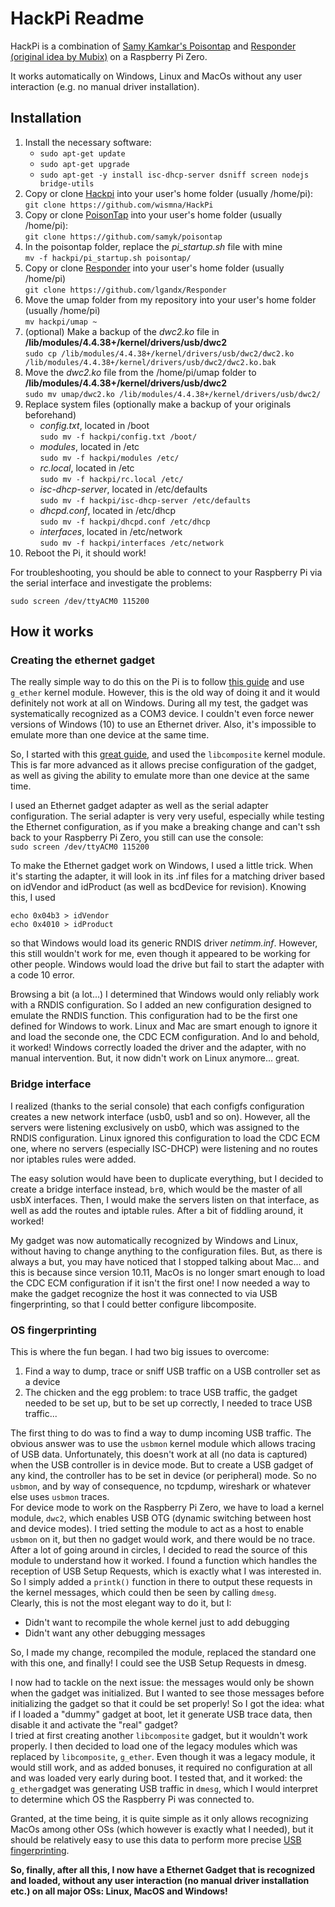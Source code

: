 <h1>HackPi Readme</h1>

HackPi is a combination of <a href="https://samy.pl/poisontap/">Samy Kamkar's Poisontap</a> and <a href="https://zone13.io/post/Raspberry-Pi-Zero-for-credential-snagging/">Responder (original idea by Mubix)</a> on a Raspberry Pi Zero.

It works automatically on Windows, Linux and MacOs without any user interaction (e.g. no manual driver installation).

<h2>Installation</h2>

<ol>
<li>Install the necessary software: 
<ul>
  <li><code>sudo apt-get update</code></li>
  <li><code>sudo apt-get upgrade</code></li>
  <li><code>sudo apt-get -y install isc-dhcp-server dsniff screen nodejs bridge-utils</code></li>
</ul>
</li>
<li>Copy or clone <a href="https://github.com/wismna/HackPi">Hackpi</a> into your user's home folder (usually /home/pi):
  <br/>
  <code>git clone https://github.com/wismna/HackPi</code>
</li>
<li>Copy or clone <a href="https://github.com/samyk/poisontap">PoisonTap</a> into your user's home folder (usually /home/pi):
  <br/>
  <code>git clone https://github.com/samyk/poisontap</code>
</li>
<li>In the poisontap folder, replace the <i>pi_startup.sh</i> file with mine
  <br/>
  <code>mv -f hackpi/pi_startup.sh poisontap/</code>
</li>
<li>Copy or clone <a href="https://github.com/lgandx/Responder">Responder</a> into your user's home folder (usually /home/pi)
  <br/>
  <code>git clone https://github.com/lgandx/Responder</code>
</li>
<li>Move the umap folder from my repository into your user's home folder (usually /home/pi)
  <br/>
  <code>mv hackpi/umap ~</code>
</li>
</li>
<li>(optional) Make a backup of the <i>dwc2.ko</i> file in <b>/lib/modules/4.4.38+/kernel/drivers/usb/dwc2</b>
  <br/>
  <code>sudo cp /lib/modules/4.4.38+/kernel/drivers/usb/dwc2/dwc2.ko /lib/modules/4.4.38+/kernel/drivers/usb/dwc2/dwc2.ko.bak</code>
</li>
<li>Move the <i>dwc2.ko</i> file from the /home/pi/umap folder to <b>/lib/modules/4.4.38+/kernel/drivers/usb/dwc2</b>
  <br/>
  <code>sudo mv umap/dwc2.ko /lib/modules/4.4.38+/kernel/drivers/usb/dwc2/</code>
</li>
<li>Replace system files (optionally make a backup of your originals beforehand)
<ul>
  <li><i>config.txt</i>, located in /boot
  <br/>
  <code>sudo mv -f hackpi/config.txt /boot/</code>
</li>
  <li><i>modules</i>, located in /etc
  <br/>
  <code>sudo mv -f hackpi/modules /etc/</code>
</li>
  <li><i>rc.local</i>, located in /etc
  <br/>
  <code>sudo mv -f hackpi/rc.local /etc/</code>
</li>
  <li><i>isc-dhcp-server</i>, located in /etc/defaults
  <br/>
  <code>sudo mv -f hackpi/isc-dhcp-server /etc/defaults</code>
</li>
  <li><i>dhcpd.conf</i>, located in /etc/dhcp
  <br/>
  <code>sudo mv -f hackpi/dhcpd.conf /etc/dhcp</code>
</li>
  <li><i>interfaces</i>, located in /etc/network
  <br/>
  <code>sudo mv -f hackpi/interfaces /etc/network</code>
</li>
</ul>
</li>
<li>Reboot the Pi, it should work!</li>
</ol>

For troubleshooting, you should be able to connect to your Raspberry Pi via the serial interface and investigate the problems:

`sudo screen /dev/ttyACM0 115200`

<h2>How it works</h2>
<h3>Creating the ethernet gadget</h3>

The really simple way to do this on the Pi is to follow <a href="https://learn.adafruit.com/turning-your-raspberry-pi-zero-into-a-usb-gadget/ethernet-gadget">this guide</a> and use `g_ether` kernel module. However, this is the old way of doing it and it would definitely not work at all on Windows. During all my test, the gadget was systematically recognized as a COM3 device. I couldn't even force newer versions of Windows (10) to use an Ethernet driver. Also, it's impossible to emulate more than one device at the same time.

So, I started with this <a href="http://isticktoit.net/?p=1383">great guide</a>, and used the `libcomposite` kernel module. This is far more advanced as it allows precise configuration of the gadget, as well as giving the ability to emulate more than one device at the same time.

I used an Ethernet gadget adapter as well as the serial adapter configuration. The serial adapter is very very useful, especially while testing the Ethernet configuration, as if you make a breaking change and can't ssh back to your Raspberry Pi Zero, you still can use the console: <br/>
`sudo screen /dev/ttyACM0 115200`

To make the Ethernet gadget work on Windows, I used a little trick. When it's starting the adapter, it will look in its .inf files for a matching driver based on idVendor and idProduct (as well as bcdDevice for revision). Knowing this, I used <br/>
```
echo 0x04b3 > idVendor
echo 0x4010 > idProduct
```
so that Windows would load its generic RNDIS driver <i>netimm.inf</i>.
However, this still wouldn't work for me, even though it appeared to be working for other people. Windows would load the drive but fail to start the adapter with a code 10 error.

Browsing a bit (a lot...) I determined that Windows would only reliably work with a RNDIS configuration. So I added an new configuration designed to emulate the RNDIS function. This configuration had to be the first one defined for Windows to work. Linux and Mac are smart enough to ignore it and load the seconde one, the CDC ECM configuration.
And lo and behold, it worked! Windows correctly loaded the driver and the adapter, with no manual intervention. But, it now didn't work on Linux anymore... great.

<h3>Bridge interface</h3>

I realized (thanks to the serial console) that each configfs configuration creates a new network interface (usb0, usb1 and so on). However, all the servers were listening exclusively on usb0, which was assigned to the RNDIS configuration. Linux ignored this configuration to load the CDC ECM one, where no servers (especially ISC-DHCP) were listening and no routes nor iptables rules were added.

The easy solution would have been to duplicate everything, but I decided to create a bridge interface instead, <code>br0</code>, which would be the master of all usbX</code> interfaces. Then, I would make the servers listen on that interface, as well as add the routes and iptable rules.
After a bit of fiddling around, it worked! 

My gadget was now automatically recognized by Windows and Linux, without having to change anything to the configuration files. But, as there is always a but, you may have noticed that I stopped talking about Mac... and this is because since version 10.11, MacOs is no longer smart enough to load the CDC ECM configuration if it isn't the first one! I now needed a way to make the gadget recognize the host it was connected to via USB fingerprinting, so that I could better configure libcomposite.

<h3>OS fingerprinting</h3>
This is where the fun began. I had two big issues to overcome:
<ol>
<li>Find a way to dump, trace or sniff USB traffic on a USB controller set as a device</li>
<li>The chicken and the egg problem: to trace USB traffic, the gadget needed to be set up, but to be set up correctly, I needed to trace USB traffic...</li>
</ol>

The first thing to do was to find a way to dump incoming USB traffic. The obvious answer was to use the `usbmon` kernel module which allows tracing of USB data. Unfortunately, this doesn't work at all (no data is captured) when the USB controller is in device mode. But to create a USB gadget of any kind, the controller has to be set in device (or peripheral) mode. So no `usbmon`, and by way of consequence, no tcpdump, wireshark or whatever else uses `usbmon` traces. <br />
For device mode to work on the Raspberry Pi Zero, we have to load a kernel module, `dwc2`, which enables USB OTG (dynamic switching between host and device modes). I tried setting the module to act as a host to enable `usbmon` on it, but then no gadget would work, and there would be no trace.
After a lot of going around in circles, I decided to read the source of this module to understand how it worked. I found a function which handles the reception of USB Setup Requests, which is exactly what I was interested in. So I simply added a `printk()` function in there to output these requests in the kernel messages, which could then be seen by calling `dmesg`. <br />
Clearly, this is not the most elegant way to do it, but I:
<ul>
<li>Didn't want to recompile the whole kernel just to add debugging</li>
<li>Didn't want any other debugging messages</li>
</ul>

So, I made my change, recompiled the module, replaced the standard one with this one, and finally! I could see the USB Setup Requests in dmesg.

I now had to tackle on the next issue: the messages would only be shown when the gadget was initialized. But I wanted to see those messages before initializing the gadget so that it could be set properly!
So I got the idea: what if I loaded a "dummy" gadget at boot, let it generate USB trace data, then disable it and activate the "real" gadget? <br />
I tried at first creating another `libcomposite` gadget, but it wouldn't work properly. I then decided to load one of the legacy modules which was replaced by `libcomposite`, `g_ether`. Even though it was a legacy module, it would still work, and as added bonuses, it required no configuration at all and was loaded very early during boot.
I tested that, and it worked: the `g_ether`gadget was generating USB traffic in `dmesg`, which I would interpret to determine which OS the Raspberry Pi was connected to.

Granted, at the time being, it is quite simple as it only allows recognizing MacOs among other OSs (which however is exactly what I needed), but it should be relatively easy to use this data to perform more precise <a href="http://ix.cs.uoregon.edu/~butler/pubs/sadfe11.pdf">USB fingerprinting</a>.

<b>So, finally, after all this, I now have a Ethernet Gadget that is recognized and loaded, without any user interaction (no manual driver installation etc.) on all major OSs: Linux, MacOS and Windows!</b>
